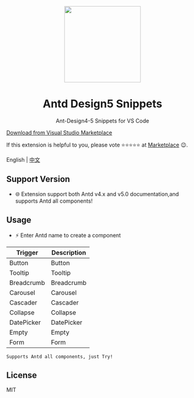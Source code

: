 <p align="center">
  <a href="https://github.com/fi3ework/vscode-antd-rush">
    <img width="200px" height="200px" src="https://gw.alipayobjects.com/zos/rmsportal/KDpgvguMpGfqaHPjicRK.svg">
  </a>
</p>
<h1 align="center">Antd Design5 Snippets</h1>
<div align="center">

Ant-Design4-5 Snippets for VS Code

</div>

[Download from Visual Studio Marketplace](https://marketplace.visualstudio.com/items?itemName=yuancong.antd)

If this extension is helpful to you, please vote ⭐️⭐️⭐️⭐️⭐️ at [Marketplace](https://marketplace.visualstudio.com/items?itemName=yuancong.antd) 😉.

English | [中文](./README-zh_CN.md)


## Support Version

- 🌐 Extension support both Antd v4.x and v5.0 documentation,and supports Antd all components!


## Usage

- ⚡️ Enter Antd name to create a component

Trigger | Description
--- | ---
Button | Button
Tooltip | Tooltip
Breadcrumb | Breadcrumb
Carousel | Carousel
Cascader | Cascader
Collapse | Collapse
DatePicker | DatePicker
Empty | Empty
Form | Form

```Supports Antd all components, just Try!```
## License
MIT
